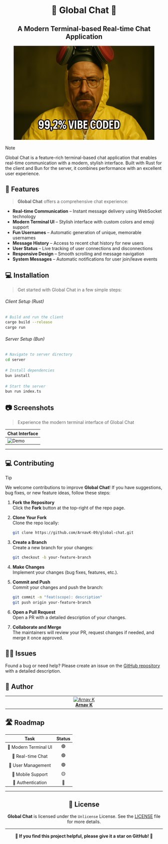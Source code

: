 <h1 align="center">💬 Global Chat 💬</h1>
<h2 align="center">A Modern Terminal-based Real-time Chat Application</h2>

<p align="center">
    <img alt="hero" width="450" src="/assets/vibe_coded.png" />
</p>

> [!NOTE]
> 
> Global Chat is a feature-rich terminal-based chat application that enables real-time communication with a modern, stylish interface. Built with Rust for the client and Bun for the server, it combines performance with an excellent user experience.

## 🌟 Features

> **Global Chat** offers a comprehensive chat experience:

- **Real-time Communication** – Instant message delivery using WebSocket technology
- **Modern Terminal UI** – Stylish interface with custom colors and emoji support
- **Fun Usernames** – Automatic generation of unique, memorable usernames
- **Message History** – Access to recent chat history for new users
- **User Status** – Live tracking of user connections and disconnections
- **Responsive Design** – Smooth scrolling and message navigation
- **System Messages** – Automatic notifications for user join/leave events

## 💻 Installation

> Get started with Global Chat in a few simple steps:

###### Client Setup (Rust)

```bash
# Build and run the client
cargo build --release
cargo run
```

###### Server Setup (Bun)

```bash
# Navigate to server directory
cd server

# Install dependencies
bun install

# Start the server
bun run index.ts
```

## 📷 Screenshots

> Experience the modern terminal interface of Global Chat

| Chat Interface  |
|------------|
| ![Demo](/assets/screenshot.png) |


---

## 💻 Contributing

> [!TIP]  
> We welcome contributions to improve **Global Chat**! If you have suggestions, bug fixes, or new feature ideas, follow these steps:

1. **Fork the Repository**  
   Click the **Fork** button at the top-right of the repo page.

2. **Clone Your Fork**  
   Clone the repo locally:

   ```bash
   git clone https://github.com/ArnavK-09/global-chat.git
   ```

3. **Create a Branch**  
   Create a new branch for your changes:

   ```bash
   git checkout -b your-feature-branch
   ```

4. **Make Changes**  
   Implement your changes (bug fixes, features, etc.).

5. **Commit and Push**  
   Commit your changes and push the branch:

   ```bash
   git commit -m "feat(scope): description"
   git push origin your-feature-branch
   ```

6. **Open a Pull Request**  
   Open a PR with a detailed description of your changes.

7. **Collaborate and Merge**  
   The maintainers will review your PR, request changes if needed, and merge it once approved.

## 🙋‍♂️ Issues

Found a bug or need help? Please create an issue on the [GitHub repository](https://github.com/ArnavK-09/global-chat/issues) with a detailed description.

## 👤 Author

<table>
  <tbody>
    <tr>
        <td align="center" valign="top" width="14.28%"><a href="https://github.com/ArnavK-09"><img src="https://github.com/ArnavK-09.png?s=100" width="130px;" alt="Arnav K"/></a><br /><a href="https://github.com/ArnavK-09"<h4><b>Arnav K</b></h3></a></td>
    </tr>
  </tbody>
</table>


## 🛣️ Roadmap

|Task | Status |
| :---: | :---: |
|🎨 Modern Terminal UI | 🟢 | 
|🔄 Real-time Chat | 🟢 | 
|👥 User Management | 🟢 | 
|📱 Mobile Support | 🟡 | 
|🔐 Authentication | 🔴 | 


---

<h2 align="center">📄 License</h2>

<p align="center">
<strong>Global Chat</strong> is licensed under the <code>Unlicense</code> License. See the <a href="https://github.com/ArnavK-09/global-chat/blob/main/LICENSE">LICENSE</a> file for more details.
</p>

---

<p align="center">
    <strong>🌟 If you find this project helpful, please give it a star on GitHub! 🌟</strong>
</p>